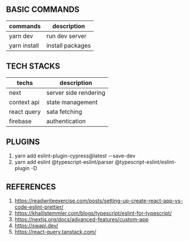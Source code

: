 ## BASIC COMMANDS
|      commands     |   description   |
| ----------------- | --------------- |
| yarn dev          | run dev server  |
| yarn install      | install packages|


## TECH STACKS
|  techs               |    description          |
| ---------------------| ------------------------|
| next                 |   server side rendering |
| context api          |  state management       |
| react query          |   sata fetching         |
| firebase             |   authentication        |

## PLUGINS
1. yarn add eslint-plugin-cypress@latest --save-dev
2. yarn add eslint @typescript-eslint/parser @typescript-eslint/eslint-plugin -D

## REFERENCES
1. https://readwriteexercise.com/posts/setting-up-create-react-app-vs-code-eslint-prettier/
2. https://khalilstemmler.com/blogs/typescript/eslint-for-typescript/
3. https://nextjs.org/docs/advanced-features/custom-app
4. https://swapi.dev/
5. https://react-query.tanstack.com/



